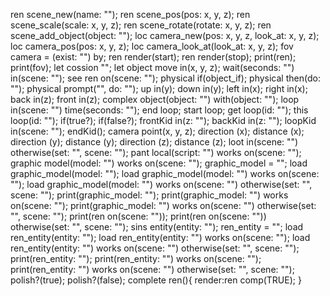 ren scene_new(name: "");
ren scene_pos(pos: x, y, z);
ren scene_scale(scale: x, y, z);
ren scene_rotate(rotate: x, y, z);
ren scene_add_object(object: "");
loc camera_new(pos: x, y, z, look_at: x, y, z);
loc camera_pos(pos: x, y, z);
loc camera_look_at(look_at: x, y, z);
fov camera = (exist: "") by;
ren render(start);
ren render(stop);
print(ren);
print(fov);
let cossion "";
let object move in(x, y, z);
wait(seconds: "") in(scene: "");
see ren on(scene: "");
physical if(object_if);
physical then(do: "");
physical prompt("", do: "");
up in(y);
down in(y);
left in(x);
right in(x);
back in(z);
front in(z);
complex object(object: "") with(object: "");
loop in(scene: "") time(seconds: "");
end loop;
start loop;
get loop(id: "");
this loop(id: "");
if(true?);
if(false?);
frontKid in(z: "");
backKid in(z: "");
loopKid in(scene: "");
endKid();
camera point(x, y, z);
direction (x);
distance (x);
direction (y);
distance (y);
direction (z);
distance (z);
loot in(scene: "") otherwise(set: "", scene: "");
pant local(script: "") works on(scene: "");
graphic model(model: "") works on(scene: "");
graphic_model = "";
load graphic_model(model: "");
load graphic_model(model: "") works on(scene: "");
load graphic_model(model: "") works on(scene: "") otherwise(set: "", scene: "");
print(graphic_model: "");
print(graphic_model: "") works on(scene: "");
print(graphic_model: "") works on(scene: "") otherwise(set: "", scene: "");
print(ren on(scene: ""));
print(ren on(scene: "")) otherwise(set: "", scene: "");
sins entity(entity: "");
ren_entity = "";
load ren_entity(entity: "");
load ren_entity(entity: "") works on(scene: "");
load ren_entity(entity: "") works on(scene: "") otherwise(set: "", scene: "");
print(ren_entity: "");
print(ren_entity: "") works on(scene: "");
print(ren_entity: "") works on(scene: "") otherwise(set: "", scene: "");
polish?(true);
polish?(false);
complete ren(){
    render:ren comp(TRUE);
}
